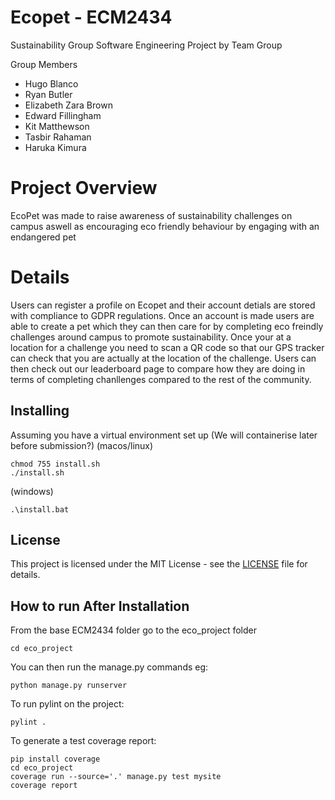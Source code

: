 # Ecopet - ECM2434
Sustainability Group Software Engineering Project by Team Group

Group Members
- Hugo Blanco
- Ryan Butler
- Elizabeth Zara Brown
- Edward Fillingham
- Kit Matthewson
- Tasbir Rahaman
- Haruka Kimura

# Project Overview 
EcoPet was made to raise awareness of sustainability challenges on campus aswell as encouraging eco friendly behaviour by engaging with an endangered pet 

# Details 
Users can register a profile on Ecopet and their account detials are stored with compliance to GDPR regulations.
Once an account is made users are able to create a pet which they can then care for by completing eco freindly challenges around campus to promote sustainability. Once your at a location for a challenge you need to scan a QR code so that our GPS tracker can check that you are actually at the location of the challenge. 
Users can then check out our leaderboard page to compare how they are doing in terms of completing chanllenges compared to the rest of the community. 

## Installing
Assuming you have a virtual environment set up (We will containerise later before submission?)
(macos/linux)
```shell
chmod 755 install.sh
./install.sh
```
(windows)
```shell
.\install.bat
```
## License

This project is licensed under the MIT License - see the [LICENSE](LICENSE) file for details.


## How to run After Installation
From the base ECM2434 folder go to the eco_project folder 
```shell
cd eco_project
```

You can then run the manage.py commands eg:
```shell
python manage.py runserver
```

To run pylint on the project:
```shell
pylint .
```

To generate a test coverage report:
```shell
pip install coverage
cd eco_project
coverage run --source='.' manage.py test mysite
coverage report
```
